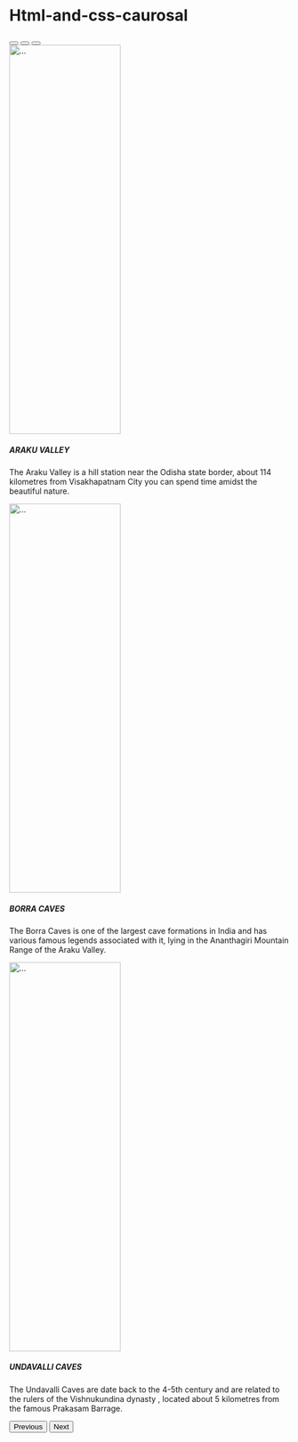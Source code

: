 # Html-and-css-caurosal
<!DOCTYPE html>
<html lang="en">
<head>
    <meta charset="UTF-8">
    <meta name="viewport" content="width=device-width, initial-scale=1.0">
    <title>Carousel</title>
    <link href="https://cdn.jsdelivr.net/npm/bootstrap@5.3.3/dist/css/bootstrap.min.css" rel="stylesheet" integrity="sha384-QWTKZyjpPEjISv5WaRU9OFeRpok6YctnYmDr5pNlyT2bRjXh0JMhjY6hW+ALEwIH" crossorigin="anonymous">
  <style>
    .bb{
      height: 700px;
      width: 200px;
    }
  </style>
  </head>
<body>
    <div id="carouselExampleCaptions" class="carousel slide">
        <div class="carousel-indicators">
          <button type="button" data-bs-target="#carouselExampleCaptions" data-bs-slide-to="0" class="active" aria-current="true" aria-label="Slide 1"></button>
          <button type="button" data-bs-target="#carouselExampleCaptions" data-bs-slide-to="1" aria-label="Slide 2"></button>
          <button type="button" data-bs-target="#carouselExampleCaptions" data-bs-slide-to="2" aria-label="Slide 3"></button>
        </div>
        <div class="carousel-inner">
          <div class="carousel-item active">
            <img src="https://encrypted-tbn0.gstatic.com/images?q=tbn:ANd9GcT-oX_wL2YQ3DuMH9dQ1fjmu2FdInEyHc8byA&amp;s" class="d-block w-100 bb" alt="..." >
            <div class="carousel-caption d-none d-md-block">
              <h5>ARAKU VALLEY</h5>
              <p>The Araku Valley is a hill station near the Odisha state border, about 114 kilometres from Visakhapatnam City you can spend time amidst the beautiful nature.</p>
            </div>
          </div>
          <div class="carousel-item">
            <img src="https://i0.wp.com/weekendyaari.in/wp-content/uploads/2024/09/caves-1.jpg?resize=800%2C530&amp;ssl=1" jsaction="" class="d-block w-100 bb" alt="..." >
            <div class="carousel-caption d-none d-md-block">
              <h5>BORRA CAVES</h5>
              <p>The Borra Caves is one of the largest cave formations in India and has various famous legends associated with it, lying in the Ananthagiri Mountain Range of the Araku Valley.</p>
            </div>
          </div>
            <div class="carousel-item active">
                <img src="https://encrypted-tbn0.gstatic.com/images?q=tbn:ANd9GcTwgotXlMWbw9U2MmV2CLiuVUOHNecVzEgfkQ&amp;s" class="d-block w-100 bb" alt="..." >
                <div class="carousel-caption d-none d-md-block">
                  <h5>UNDAVALLI CAVES</h5>
                  <p>The Undavalli Caves are date back to the 4-5th century and are related to the rulers of the Vishnukundina dynasty , located about 5 kilometres from the famous Prakasam Barrage.</p>
                </div>
          </div>
        </div>
        <button class="carousel-control-prev" type="button" data-bs-target="#carouselExampleCaptions" data-bs-slide="prev">
          <span class="carousel-control-prev-icon" aria-hidden="true"></span>
          <span class="visually-hidden">Previous</span>
        </button>
        <button class="carousel-control-next" type="button" data-bs-target="#carouselExampleCaptions" data-bs-slide="next">
          <span class="carousel-control-next-icon" aria-hidden="true"></span>
          <span class="visually-hidden">Next</span>
        </button>
      </div>
      <script src="https://cdn.jsdelivr.net/npm/bootstrap@5.3.3/dist/js/bootstrap.bundle.min.js" integrity="sha384-YvpcrYf0tY3lHB60NNkmXc5s9fDVZLESaAA55NDzOxhy9GkcIdslK1eN7N6jIeHz" crossorigin="anonymous"></script>
</body>
</html>
